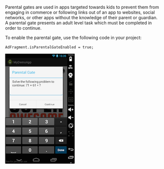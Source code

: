 Parental gates are used in apps targeted towards kids to prevent them from engaging in commerce or following links out of an app to websites, social networks, or other apps without the knowledge of their parent or guardian. A parental gate presents an adult level task which must be completed in order to continue.

To enable the parental gate, use the following code in your project:
```
AdFragment.isParentalGateEnabled = true;
```

![](img/parental_gate.png "Parental Gate on Android")